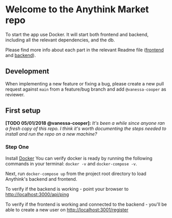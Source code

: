 # Welcome to the Anythink Market repo

To start the app use Docker. It will start both frontend and backend, including all the relevant dependencies, and the db.

Please find more info about each part in the relevant Readme file ([frontend](frontend/readme.md) and [backend](backend/README.md)).

## Development

When implementing a new feature or fixing a bug, please create a new pull request against `main` from a feature/bug branch and add `@vanessa-cooper` as reviewer.

## First setup

**[TODO 05/01/2018 @vanessa-cooper]:** _It's been a while since anyone ran a fresh copy of this repo. I think it's worth documenting the steps needed to install and run the repo on a new machine?_
### Step One
Install [Docker](https://docs.docker.com/get-docker/)
You can verify docker is ready by running the following commands in your terminal: ```docker -v``` and ```docker-compose -v```.

Next, run ```docker-compose up``` from the project root directory to load Anythink's backend and frontend.

To verify if the backend is working - point your browser to [http://localhost:3000/api/ping](http://localhost:3000/api/ping)

To verify if the frontend is working and connected to the backend - you'll be able to create a new user on [http://localhost:3001/register](http://localhost:3001/register)

